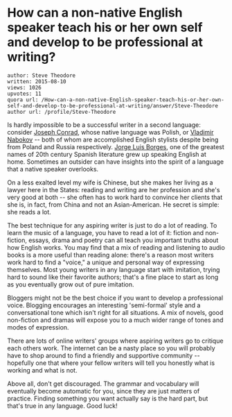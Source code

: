 # How can a non-native English speaker teach his or her own self and develop to be professional at writing?

	author: Steve Theodore
	written: 2015-08-10
	views: 1026
	upvotes: 11
	quora url: /How-can-a-non-native-English-speaker-teach-his-or-her-own-self-and-develop-to-be-professional-at-writing/answer/Steve-Theodore
	author url: /profile/Steve-Theodore


Is hardly impossible to be a successful writer in a second language: consider [Joseph Conrad](https://en.wikipedia.org/wiki/Joseph_Conrad), whose native language was Polish, or [Vladimir Nabokov](https://en.wikipedia.org/wiki/Vladimir_Nabokov) -- both of whom are accomplished English stylists despite being from Poland and Russia respectively. [Jorge Luis Borges](https://en.wikipedia.org/wiki/Jorge_Luis_Borges), one of the greatest names of 20th century Spanish literature grew up speaking English at home. Sometimes an outsider can have insights into the spirit of a language that a native speaker overlooks. 

On a less exalted level my wife is Chinese, but she makes her living as a lawyer here in the States: reading and writing are her profession and she's very good at both -- she often has to work hard to convince her clients that she is, in fact, from China and not an Asian-American. He secret is simple: she reads a lot.

The best technique for any aspiring writer is just to do a lot of reading. To learn the music of a language, you have to read a lot of it: fiction and non-fiction, essays, drama and poetry can all teach you important truths about how English works. You may find that a mix of reading and listening to audio books is a more useful than reading alone: there's a reason most writers work hard to find a "voice," a unique and personal way of expressing themselves. Most young writers in any language start with imitation, trying hard to sound like their favorite authors; that's a fine place to start as long as you eventually grow out of pure imitation. 

Bloggers might not be the best choice if you want to develop a professional voice. Blogging encourages an interesting 'semi-formal' style and a conversational tone which isn't right for all situations. A mix of novels, good non-fiction and dramas will expose you to a much wider range of tones and modes of expression. 

There are lots of online writers' groups where aspiring writers go to critique each others work. The internet can be a nasty place so you will probably have to shop around to find a friendly and supportive community -- hopefully one that where your fellow writers will tell you honestly what is working and what is not. 

Above all, don't get discouraged. The grammar and vocabulary will eventually become automatic for you, since they are just matters of practice. Finding something you want actually say is the hard part, but that's true in any language. Good luck!

